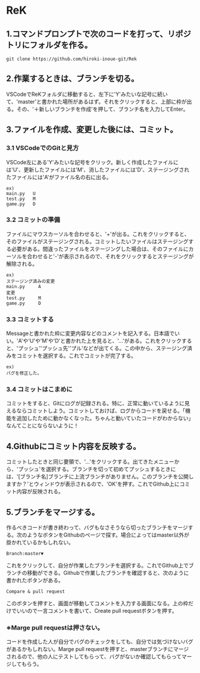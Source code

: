 # ReK
## 1.コマンドプロンプトで次のコードを打って、リポジトリにフォルダを作る。
~~~
git clone https://github.com/hiroki-inoue-git/Rek
~~~

## 2.作業するときは、ブランチを切る。
VSCodeでReKフォルダに移動すると、左下に'Y'みたいな記号に続いて、'master'と書かれた場所があるはず。それをクリックすると、上部に枠が出る。その、'＋新しいブランチを作成'を押して、ブランチ名を入力してEnter。

## 3.ファイルを作成、変更した後には、コミット。
### 3.1 VSCodeでのGitと見方
VSCode左にある'Y'みたいな記号をクリック。新しく作成したファイルには'U'、更新したファイルには'M'、消したファイルには'D'、ステージングされたファイルには'A'がファイル名の右に出る。
~~~
ex)
main.py   U
test.py   M
game.py   D
~~~

### 3.2 コミットの準備
ファイルにマウスカーソルを合わせると、'+'が出る。これをクリックすると、そのファイルがステージングされる。コミットしたいファイルはステージングする必要がある。間違ったファイルをステージングした場合は、そのファイルにカーソルを合わせると'-'が表示されるので、それをクリックするとステージングが解除される。
~~~
ex)
ステージング済みの変更
main.py     A
変更
test.py     M
game.py     D
~~~

### 3.3 コミットする
Messageと書かれた枠に変更内容などのコメントを記入する。日本語でいい。'A'や'U'や'M'や'D'と書かれた上を見ると、'…'がある。これをクリックすると、'プッシュ''プッシュ先''プル'などが出てくる。この中から、ステージング済みをコミットを選択する。これでコミットが完了する。
~~~
ex)
バグを修正した。
~~~

### 3.4 コミットはこまめに
コミットをすると、Gitにログが記録される。特に、正常に動いているように見えるならコミットしよう。コミットしておけば、ログからコードを戻せる。「機能を追加したために動かなくなった。ちゃんと動いていたコードがわからない」なんてことにならないように！


## 4.Githubにコミット内容を反映する。
コミットしたときと同じ要領で、'…'をクリックする。出てきたメニューから、'プッシュ'を選択する。ブランチを切って初めてプッシュするときには、'[ブランチ名]ブランチに上流ブランチがありません。このブランチを公開しますか？'とウィンドウが表示されるので、'OK'を押す。これでGithub上にコミット内容が反映される。


## 5.ブランチをマージする。
作るべきコードが書き終わって、バグもなさそうなら切ったブランチをマージする。次のようなボタンをGithubのページで探す。場合によってはmaster以外が掛かれているかもしれない。
~~~
Branch:master▼
~~~
これをクリックして、自分が作業したブランチを選択する。これでGithub上でブランチの移動ができる。Githubで作業したブランチを確認すると、次のように書かれたボタンがある。
~~~
Compare & pull request
~~~
このボタンを押すと、画面が移動してコメントを入力する画面になる。上の枠だけでいいので一言コメントを書いて、Create pull requestボタンを押す。
### ※Marge pull requestは押さない。
コードを作成した人が自分でバグのチェックをしても、自分では気づけないバグがあるかもしれない。Marge pull requestを押すと、masterブランチにマージされるので、他の人にテストしてもらって、バグがないか確認してもらってマージしてもらう。
